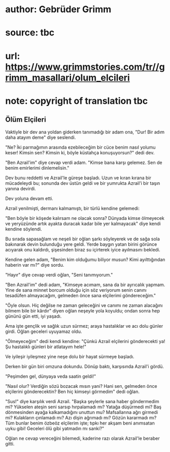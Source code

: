 # author: Gebrüder Grimm
# source: tbc
# url: https://www.grimmstories.com/tr//grimm_masallari/olum_elcileri
# note: copyright of translation tbc

## Ölüm Elçileri 

Vaktiyle bir dev ana yoldan giderken tanımadığı bir adam ona, "Dur! Bir
adım daha atayım deme" diye seslendi.

"Ne? İki parmağımın arasında ezebileceğim bir cüce benim nasıl yolumu
keser! Kimsin sen? Kimsin ki, böyle küstahça konuşuyorsun?" dedi dev.

"Ben Azrail'im" diye cevap verdi adam. "Kimse bana karşı gelemez.
Sen de benim emirlerimi dinlemelisin."

Dev bunu reddetti ve Azrail'le güreşe başladı. Uzun ve kıran kırana bir
mücadeleydi bu; sonunda dev üstün geldi ve bir yumrukta Azrail'i bir
taşın yanına devirdi.

Dev yoluna devam etti.

Azrail yenilmişti, dermanı kalmamıştı, bir türlü kendine gelemedi:

"Ben böyle bir köşede kalırsam ne olacak sonra? Dünyada kimse ölmeyecek
ve yeryüzünde artık ayakta duracak kadar bile yer kalmayacak" diye
kendi kendine söylendi.

Bu sırada sapasağlam ve neşeli bir oğlan şarkı söyleyerek ve de sağa
sola bakınarak devin bulunduğu yere geldi. Yerde baygın yatan birini
görünce acıyarak onu kaldırdı, şişesinden biraz su içirterek iyice
ayılmasını bekledi.

Kendine gelen adam, "Benim kim olduğumu biliyor musun? Kimi
ayılttığından haberin var mı?" diye sordu.

"Hayır" diye cevap verdi oğlan, "Seni tanımıyorum."

"Ben Azrail'im" dedi adam, "Kimseye acımam, sana da bir ayrıcalık
yapmam. Yine de sana minnet borcum olduğu için söz veriyorum senin
canını tesadüfen almayacağım, gelmeden önce sana elçilerimi
göndereceğim."

"Öyle olsun. Hiç değilse ne zaman geleceğini ve canımı ne zaman
alacağını bilmem bile bir kârdır" diyen oğlan neşeyle yola koyuldu;
ondan sonra hep gününü gün etti, iyi yaşadı.

Ama işte gençlik ve sağlık uzun sürmez; araya hastalıklar ve acı dolu
günler girdi. Oğlan geceleri uyuyamaz oldu.

"Ölmeyeceğim" dedi kendi kendine: "Çünkü Azrail elçilerini
gönderecekti ya! Şu hastalıklı günleri bir atlatayım hele!"

Ve iyileşir iyileşmez yine neşe dolu bir hayat sürmeye başladı.

Derken bir gün biri omzuna dokundu. Dönüp baktı, karşısında Azrail'i
gördü.

"Peşimden gel, dünyaya veda saatin geldi!"

"Nasıl olur? Verdiğin sözü bozacak mısın yani? Hani sen, gelmeden önce
elçilerini gönderecektin? Ben hiç kimseyi görmedim" dedi oğlan.

"Sus!" diye karşılık verdi Azrail. "Başka şeylerle sana haber
göndermedim mi? Yükselen ateşin seni sarsıp hırpalamadı mı? Yatağa
düşürmedi mi? Baş dönmesinden ayağa kalkamadığını unuttun mu?
Mafsallarına ağrı girmedi mi? Kulakların çınlamadı mı? Azı dişin
ağrımadı mı? Gözün kararmadı mı? Tüm bunlar benim özbeöz elçilerim işte;
tıpkı her akşam beni anımsatan uyku gibi! Geceleri ölü gibi yatmadın mı
sanki?"

Oğlan ne cevap vereceğini bilemedi, kaderine razı olarak Azrail'le
beraber gitti.
